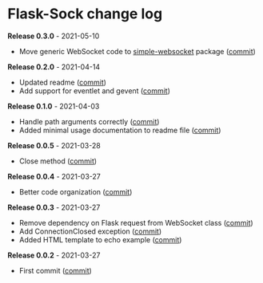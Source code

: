Flask-Sock change log
====================

**Release 0.3.0** - 2021-05-10

- Move generic WebSocket code to [simple-websocket](https://github.com/miguelgrinberg/simple-websocket) package ([commit](https://github.com/miguelgrinberg/flask-sock/commit/b3d5ecb31495430d6eda7b88830c8f4cca51e192))

**Release 0.2.0** - 2021-04-14

- Updated readme ([commit](https://github.com/miguelgrinberg/flask-sock/commit/4ffdcecfb8949327db6cdeb7a25fad1ca11507ec))
- Add support for eventlet and gevent ([commit](https://github.com/miguelgrinberg/flask-sock/commit/ac6d3077ca4f37af3b63dd1d0ab263031ae9bc49))

**Release 0.1.0** - 2021-04-03

- Handle path arguments correctly ([commit](https://github.com/miguelgrinberg/flask-sock/commit/a9a216b7892a2fd5c23118a548d647a4820bf23e))
- Added minimal usage documentation to readme file ([commit](https://github.com/miguelgrinberg/flask-sock/commit/7f8c8fd53f43dae427263b98a3268d42603187b9))

**Release 0.0.5** - 2021-03-28

- Close method ([commit](https://github.com/miguelgrinberg/flask-sock/commit/8c0895c351a4e6b9379f784f48c0e02394d5d030))

**Release 0.0.4** - 2021-03-27

- Better code organization ([commit](https://github.com/miguelgrinberg/flask-sock/commit/8a89e2999d05fa1274dcf6583fb07c0f9bf2ac47))

**Release 0.0.3** - 2021-03-27

- Remove dependency on Flask request from WebSocket class ([commit](https://github.com/miguelgrinberg/flask-sock/commit/1f856ad35ad1f330d22cf5af62c10ded21a86e75))
- Add ConnectionClosed exception ([commit](https://github.com/miguelgrinberg/flask-sock/commit/e1bcadf85ff5e142604fef18cbf6d83e5d935db1))
- Added HTML template to echo example ([commit](https://github.com/miguelgrinberg/flask-sock/commit/65ef8373e7ec0aa1019c0d1764d0d64e24c78a3a))

**Release 0.0.2** - 2021-03-27

- First commit ([commit](https://github.com/miguelgrinberg/flask-sock/commit/4161939e7c75e20903c92148f6fbd215c3178139))
